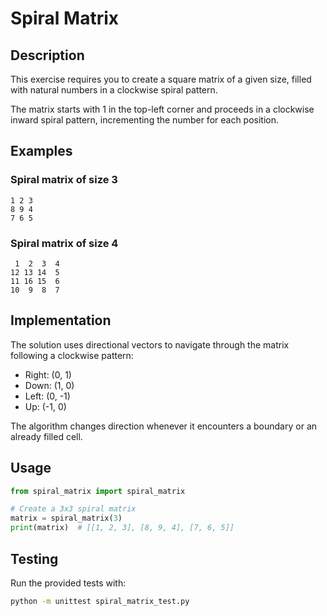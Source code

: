 # Spiral Matrix

## Description

This exercise requires you to create a square matrix of a given size, filled with natural numbers in a clockwise spiral pattern.

The matrix starts with 1 in the top-left corner and proceeds in a clockwise inward spiral pattern, incrementing the number for each position.

## Examples

### Spiral matrix of size 3
```
1 2 3
8 9 4
7 6 5
```

### Spiral matrix of size 4
```
 1  2  3  4
12 13 14  5
11 16 15  6
10  9  8  7
```

## Implementation

The solution uses directional vectors to navigate through the matrix following a clockwise pattern:
- Right: (0, 1)
- Down: (1, 0)
- Left: (0, -1)
- Up: (-1, 0)

The algorithm changes direction whenever it encounters a boundary or an already filled cell.

## Usage

```python
from spiral_matrix import spiral_matrix

# Create a 3x3 spiral matrix
matrix = spiral_matrix(3)
print(matrix)  # [[1, 2, 3], [8, 9, 4], [7, 6, 5]]
```

## Testing

Run the provided tests with:

```bash
python -m unittest spiral_matrix_test.py
```
